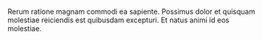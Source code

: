 Rerum ratione magnam commodi ea sapiente.
Possimus dolor et quisquam molestiae reiciendis est quibusdam excepturi.
Et natus animi id eos molestiae.